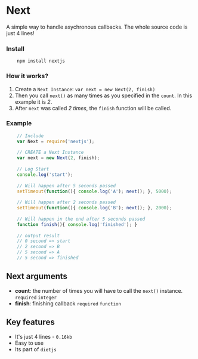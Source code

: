 # Next  
A simple way to handle asychronous callbacks. The whole source code is just 4 lines!

### Install
```config
	npm install nextjs
```

### How it works?
1. Create a `Next Instance`: `var next = new Next(2, finish)`
2. Then you call `next()` as many times as you specified in the `count`. In this example it is *2*.
3. After `next` was called *2 times*, the `finish` function will be called.

### Example
```javascript
	// Include
	var Next = require('nextjs');
	
	// CREATE a Next Instance
	var next = new Next(2, finish);
	
	// Log Start
	console.log('start');
	
	// Will happen after 5 seconds passed
	setTimeout(function(){ console.log('A'); next(); }, 5000); 
	
	// Will happen after 2 seconds passed
	setTimeout(function(){ console.log('B'); next(); }, 2000); 
	
	// Will happen in the end after 5 seconds passed
	function finish(){ console.log('finished'); } 
	
	// output result
	// 0 second => start
	// 2 second => B
	// 5 second => A
	// 5 second => finished
```

## Next arguments
- **count**: the number of times you will have to call the `next()` instance. `required` `integer`
- **finish**: finishing callback `required` `function`

## Key features
- It's just 4 lines - `0.16kb`
- Easy to use
- Its part of `dietjs`
